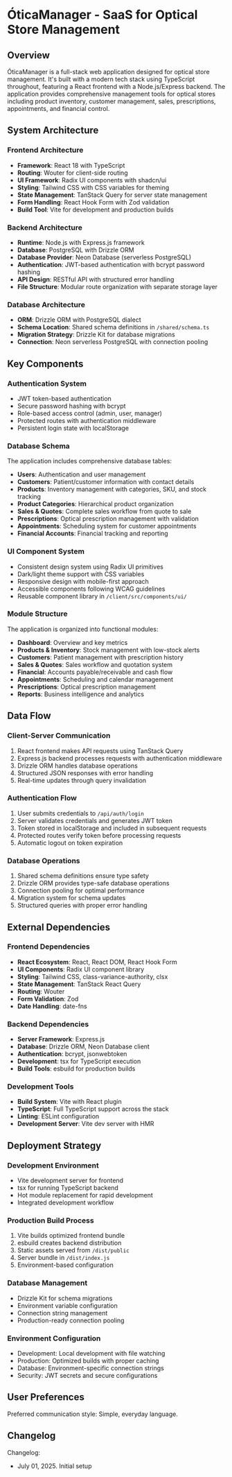 # ÓticaManager - SaaS for Optical Store Management

## Overview

ÓticaManager is a full-stack web application designed for optical store management. It's built with a modern tech stack using TypeScript throughout, featuring a React frontend with a Node.js/Express backend. The application provides comprehensive management tools for optical stores including product inventory, customer management, sales, prescriptions, appointments, and financial control.

## System Architecture

### Frontend Architecture
- **Framework**: React 18 with TypeScript
- **Routing**: Wouter for client-side routing
- **UI Framework**: Radix UI components with shadcn/ui
- **Styling**: Tailwind CSS with CSS variables for theming
- **State Management**: TanStack Query for server state management
- **Form Handling**: React Hook Form with Zod validation
- **Build Tool**: Vite for development and production builds

### Backend Architecture
- **Runtime**: Node.js with Express.js framework
- **Database**: PostgreSQL with Drizzle ORM
- **Database Provider**: Neon Database (serverless PostgreSQL)
- **Authentication**: JWT-based authentication with bcrypt password hashing
- **API Design**: RESTful API with structured error handling
- **File Structure**: Modular route organization with separate storage layer

### Database Architecture
- **ORM**: Drizzle ORM with PostgreSQL dialect
- **Schema Location**: Shared schema definitions in `/shared/schema.ts`
- **Migration Strategy**: Drizzle Kit for database migrations
- **Connection**: Neon serverless PostgreSQL with connection pooling

## Key Components

### Authentication System
- JWT token-based authentication
- Secure password hashing with bcrypt
- Role-based access control (admin, user, manager)
- Protected routes with authentication middleware
- Persistent login state with localStorage

### Database Schema
The application includes comprehensive database tables:
- **Users**: Authentication and user management
- **Customers**: Patient/customer information with contact details
- **Products**: Inventory management with categories, SKU, and stock tracking
- **Product Categories**: Hierarchical product organization
- **Sales & Quotes**: Complete sales workflow from quote to sale
- **Prescriptions**: Optical prescription management with validation
- **Appointments**: Scheduling system for customer appointments
- **Financial Accounts**: Financial tracking and reporting

### UI Component System
- Consistent design system using Radix UI primitives
- Dark/light theme support with CSS variables
- Responsive design with mobile-first approach
- Accessible components following WCAG guidelines
- Reusable component library in `/client/src/components/ui/`

### Module Structure
The application is organized into functional modules:
- **Dashboard**: Overview and key metrics
- **Products & Inventory**: Stock management with low-stock alerts
- **Customers**: Patient management with prescription history
- **Sales & Quotes**: Sales workflow and quotation system
- **Financial**: Accounts payable/receivable and cash flow
- **Appointments**: Scheduling and calendar management
- **Prescriptions**: Optical prescription management
- **Reports**: Business intelligence and analytics

## Data Flow

### Client-Server Communication
1. React frontend makes API requests using TanStack Query
2. Express.js backend processes requests with authentication middleware
3. Drizzle ORM handles database operations
4. Structured JSON responses with error handling
5. Real-time updates through query invalidation

### Authentication Flow
1. User submits credentials to `/api/auth/login`
2. Server validates credentials and generates JWT token
3. Token stored in localStorage and included in subsequent requests
4. Protected routes verify token before processing requests
5. Automatic logout on token expiration

### Database Operations
1. Shared schema definitions ensure type safety
2. Drizzle ORM provides type-safe database operations
3. Connection pooling for optimal performance
4. Migration system for schema updates
5. Structured queries with proper error handling

## External Dependencies

### Frontend Dependencies
- **React Ecosystem**: React, React DOM, React Hook Form
- **UI Components**: Radix UI component library
- **Styling**: Tailwind CSS, class-variance-authority, clsx
- **State Management**: TanStack React Query
- **Routing**: Wouter
- **Form Validation**: Zod
- **Date Handling**: date-fns

### Backend Dependencies
- **Server Framework**: Express.js
- **Database**: Drizzle ORM, Neon Database client
- **Authentication**: bcrypt, jsonwebtoken
- **Development**: tsx for TypeScript execution
- **Build Tools**: esbuild for production builds

### Development Tools
- **Build System**: Vite with React plugin
- **TypeScript**: Full TypeScript support across the stack
- **Linting**: ESLint configuration
- **Development Server**: Vite dev server with HMR

## Deployment Strategy

### Development Environment
- Vite development server for frontend
- tsx for running TypeScript backend
- Hot module replacement for rapid development
- Integrated development workflow

### Production Build Process
1. Vite builds optimized frontend bundle
2. esbuild creates backend distribution
3. Static assets served from `/dist/public`
4. Server bundle in `/dist/index.js`
5. Environment-based configuration

### Database Management
- Drizzle Kit for schema migrations
- Environment variable configuration
- Connection string management
- Production-ready connection pooling

### Environment Configuration
- Development: Local development with file watching
- Production: Optimized builds with proper caching
- Database: Environment-specific connection strings
- Security: JWT secrets and secure configurations

## User Preferences

Preferred communication style: Simple, everyday language.

## Changelog

Changelog:
- July 01, 2025. Initial setup